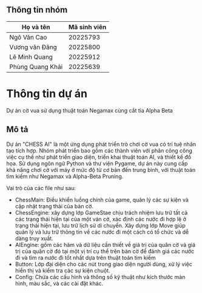 

## Thông tin nhóm

| Họ và tên            | Mã sinh viên | 
| -------------------- | ------------ | 
| Ngô Văn Cao          | 20225793     |
| Vương văn Đăng       | 20225800     |
| Lê Minh Quang        | 20225912     | 
| Phùng Quang Khải     | 20225639     | 

# Thông tin dự án
Dự án cờ vua sử dụng thuật toán Negamax cùng cắt tỉa Alpha Beta

## Mô tả
Dự án "CHESS AI" là một ứng dụng phát triển trò chơi cờ vua có trí tuệ nhân tạo tích hợp. Nhóm phát triển bao gồm các thành viên với phân công công việc cụ thể như phát triển giao diện, triển khai thuật toán AI,  và thiết kế đồ họa. Sử dụng ngôn ngữ Python và thư viện Pygame, dự án này cung cấp khả năng chơi cờ với máy ở mức độ từ cơ bản đến trung bình, với thuật toán tìm kiếm như Negamax và Alpha-Beta Pruning.

Vai trò của các file như sau:
- ChessMain: Điều khiển luồng chính của game, quản lý các sự kiện và cập nhật trạng thái của bàn cờ.
- ChessEngine: xây dựng lớp GameStae chịu trách nhiệm lưu trữ tất cả các trạng thái hiện tại của một ván cờ, xác định các nước đi hợp lệ ở trạng thái hiện tại, lưu trữ lịch sử di chuyển. Xây dựng lớp Move giúp quản lý và lưu trữ thông tin về các nước đi một cách có tổ chức và dễ dàng truy xuất.
- AIEngine: gồm các hàm và dữ liệu cần thiết về giá trị của quân cờ và giá trị của quân cờ đó tại một vị trí cụ thể trên bàn cờ để đánh giá các nước đi và tìm ra nước đi tốt nhất dựa trên thuật toán tìm kiếm
- Button: Lớp đại diện cho các nút trong giao diện người dùng, xử lý việc hiển thị và kiểm tra các sự kiện chuột.
- Config: Chứa các cấu hình và thông số kỹ thuật như kích thước màn hình, màu sắc, và các cài đặt khác.




